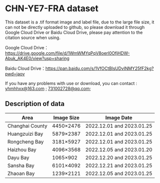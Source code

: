 # CHN-YE7-FRA dataset 
This dataset is a .tif format image and label file, due to the large file size, it can not be directly uploaded to github, so please download it through Google Cloud Drive or Baidu Cloud Drive, please pay attention to the citation source when using.

Google Cloud Drive：https://drive.google.com/file/d/1WmWMYqPqV8oerl0OfjHDW-Abuk_AK4E0/view?usp=sharing  

Baidu Cloud Drive：https://pan.baidu.com/s/1VfOCtBlsUDvINMY25fF2kg?pwd=jaov 

If you have any problems with use or download, you can contact : yhmhhxx@163.com ; 731002728@qq.com;

## Description of data
|Area	|Image Size	|Image Date |
| ------ | ------ |------ |
|Changhai County|	4450×2476|	2022.12.01 and 2023.01.25|
|Huangzuizi Bay|	5879×2387|	2022.12.01 and 2023.01.25|
|Rongcheng Bay|	3181×5927|	2022.12.01 and 2023.01.25|
|Haizhou Bay|	4096×3568|	2022.12.05 and 2023.01.20|
|Dayu Bay|	1065×902|	2022.12.20 and 2023.01.25|
|Sansha Bay|	6101×4092|	2022.12.21 and 2023.01.25|
|Zhaoan Bay|	1239×2121|	2022.12.05 and 2023.01.25|
